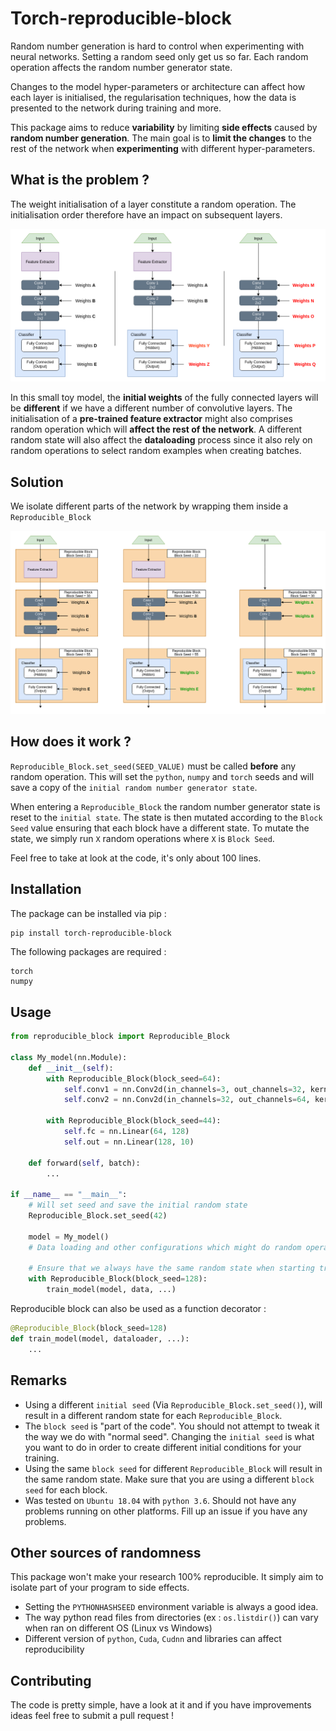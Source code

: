# Torch-reproducible-block

Random number generation is hard to control when experimenting with neural networks. Setting a random seed only get us so far. Each random operation affects the random number generator state. 



Changes to the model hyper-parameters or architecture can affect how each layer is initialised, the regularisation techniques, how the data is presented to the network during training and more.



This package aims to reduce **variability** by limiting **side effects** caused by **random number generation**. The main goal is to **limit the changes** to the rest of the network when **experimenting** with different hyper-parameters.

## What is the problem ?

The weight initialisation of a layer constitute a random operation. The initialisation order therefore have an impact on subsequent layers.

![](img/problem.png)



In this small toy model, the **initial weights** of the fully connected layers will be **different** if we have a different number of convolutive layers. The initialisation of a **pre-trained feature extractor** might also comprises random operation which will **affect the rest of the network**. A different random state will also affect the **dataloading** process since it also rely on random operations to select random examples when creating batches.



## Solution

We isolate different parts of the network by wrapping them inside a `Reproducible_Block` 

![](img/solution.png)



## How does it work ?

`Reproducible_Block.set_seed(SEED_VALUE)` must be called **before** any random operation. This will set the `python`, `numpy` and `torch` seeds and will save a copy of the `initial random number generator state`.



When entering a `Reproducible_Block` the random number generator state is reset to the `initial state`. The state is then mutated according to the `Block Seed` value ensuring that each block have a different state. To mutate the state, we simply run `X` random operations where `X` is `Block Seed`. 



Feel free to take at look at the code, it's only about 100 lines.

## Installation

The package can be installed via pip :

```bash
pip install torch-reproducible-block
```

The following packages are required :

```
torch
numpy
```



## Usage

```python
from reproducible_block import Reproducible_Block

class My_model(nn.Module):
    def __init__(self):
        with Reproducible_Block(block_seed=64):
            self.conv1 = nn.Conv2d(in_channels=3, out_channels=32, kernel_size=[2,2])
            self.conv2 = nn.Conv2d(in_channels=32, out_channels=64, kernel_size=[2,2])

        with Reproducible_Block(block_seed=44):
            self.fc = nn.Linear(64, 128)
            self.out = nn.Linear(128, 10)
            
    def forward(self, batch):
        ...
    
if __name__ == "__main__":
    # Will set seed and save the initial random state
	Reproducible_Block.set_seed(42)
    
    model = My_model()
    # Data loading and other configurations which might do random operations....
    
    # Ensure that we always have the same random state when starting training
    with Reproducible_Block(block_seed=128):
        train_model(model, data, ...)
```



Reproducible block can also be used as a function decorator  :

```python
@Reproducible_Block(block_seed=128)
def train_model(model, dataloader, ...):
    ...
```



## Remarks

- Using a different `initial seed` (Via `Reproducible_Block.set_seed()`), will result in a different random state for each `Reproducible_Block`.
- The `block seed` is "part of the code". You should not attempt to tweak it the way we do with "normal seed". Changing the `initial seed` is what you want to do in order to create different initial conditions for your training.
- Using the same `block seed` for different `Reproducible_Block` will result in the same random state. 
  Make sure that you are using a different `block seed` for each block.
- Was tested on `Ubuntu 18.04` with `python 3.6`. Should not have any problems running on other platforms. Fill up an issue if you have any problems.

## Other sources of randomness

This package won't make your research 100% reproducible. It simply aim to isolate part of your program to side effects.

- Setting the `PYTHONHASHSEED` environment variable is always a good idea.
- The way python read files from directories (ex : `os.listdir()`)  can vary when ran on different OS (Linux vs Windows)
- Different version of `python`, `Cuda`, `Cudnn` and libraries can affect reproducibility

## Contributing

The code is pretty simple, have a look at it and if you have improvements ideas feel free to submit a pull request !

